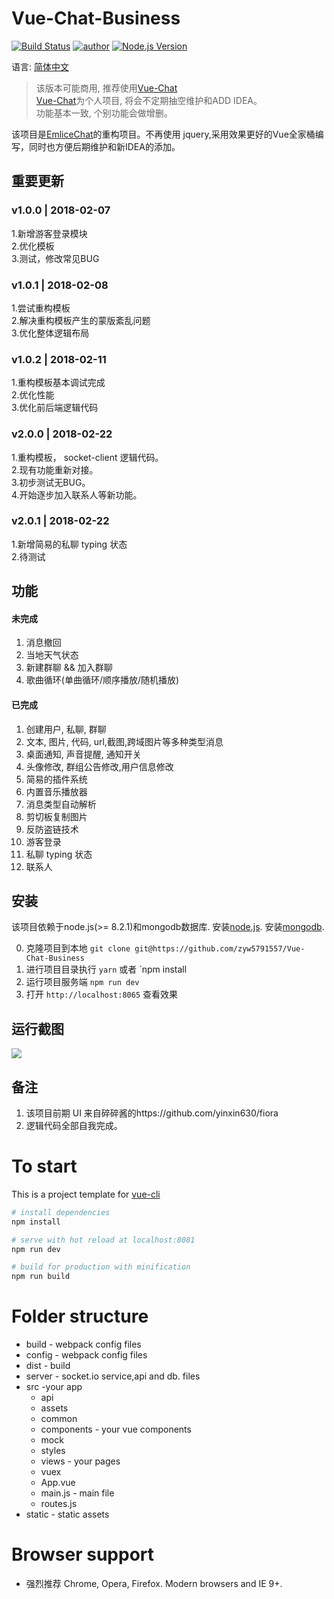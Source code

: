 # **Vue-Chat-Business**

[![Build Status](https://travis-ci.org/yinxin630/fiora.svg?branch=master)](https://travis-ci.org/yinxin630/fiora)
[![author](https://img.shields.io/badge/author-Emlice-blue.svg)](http://suisuijiang.com)
[![Node.js Version](https://img.shields.io/badge/node.js-8.2.1-blue.svg)](http://nodejs.org/download)

语言: [简体中文](REMEAD.md)

> 该版本可能商用, 推荐使用[Vue-Chat](https://github.com/zyw5791557/Vue-Chat)  
> [Vue-Chat](https://github.com/zyw5791557/Vue-Chat)为个人项目, 将会不定期抽空维护和ADD IDEA。  
> 功能基本一致, 个别功能会做增删。  

该项目是[EmliceChat](https://github.com/zyw5791557/Vue-Chat-Business)的重构项目。不再使用 jquery,采用效果更好的Vue全家桶编写，同时也方便后期维护和新IDEA的添加。


## 重要更新
### v1.0.0 | 2018-02-07
1.新增游客登录模块  
2.优化模板  
3.测试，修改常见BUG  

### v1.0.1 | 2018-02-08
1.尝试重构模板  
2.解决重构模板产生的蒙版紊乱问题  
3.优化整体逻辑布局

### v1.0.2 | 2018-02-11
1.重构模板基本调试完成  
2.优化性能  
3.优化前后端逻辑代码

### v2.0.0 | 2018-02-22
1.重构模板， socket-client 逻辑代码。  
2.现有功能重新对接。  
3.初步测试无BUG。  
4.开始逐步加入联系人等新功能。

### v2.0.1 | 2018-02-22
1.新增简易的私聊 typing 状态  
2.待测试

## 功能

#### 未完成
1. 消息撤回
2. 当地天气状态
3. 新建群聊 && 加入群聊
4. 歌曲循环(单曲循环/顺序播放/随机播放)


#### 已完成

1. 创建用户, 私聊, 群聊
2. 文本, 图片, 代码, url,截图,跨域图片等多种类型消息
3. 桌面通知, 声音提醒, 通知开关
4. 头像修改, 群组公告修改,用户信息修改
5. 简易的插件系统
6. 内置音乐播放器
7. 消息类型自动解析
8. 剪切板复制图片
9. 反防盗链技术
10. 游客登录
11. 私聊 typing 状态
12. 联系人

## 安装

该项目依赖于node.js(>= 8.2.1)和mongodb数据库. 安装[node.js](https://npm.taobao.org/mirrors/node). 安装[mongodb](https://docs.mongodb.com/manual/installation/).

0. 克隆项目到本地
      `git clone git@https://github.com/zyw5791557/Vue-Chat-Business`
1. 进行项目目录执行
  `yarn` 或者 `npm install
2. 运行项目服务端
  `npm run dev` 
3. 打开 `http://localhost:8065` 查看效果

## 运行截图

![](screenshot_01.png)

## 备注

1. 该项目前期 UI 来自碎碎酱的https://github.com/yinxin630/fiora 
2. 逻辑代码全部自我完成。



# To start

This is a project template for [vue-cli](https://github.com/vuejs/vue-cli)

``` bash
# install dependencies
npm install

# serve with hot reload at localhost:8081
npm run dev

# build for production with minification
npm run build

```

# Folder structure
* build - webpack config files
* config - webpack config files
* dist - build
* server - socket.io service,api and db. files
* src -your app
    * api
    * assets
    * common
    * components - your vue components
    * mock
    * styles
    * views - your pages
    * vuex
    * App.vue
    * main.js - main file
    * routes.js
* static - static assets

# Browser support
- 强烈推荐 Chrome, Opera, Firefox.
Modern browsers and IE 9+.
